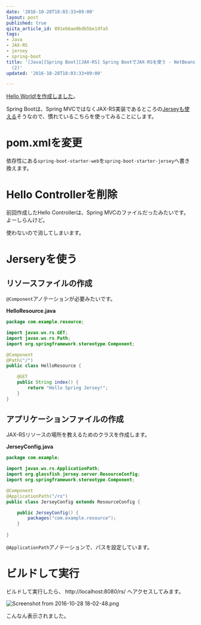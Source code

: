 ```yaml
---
date: '2016-10-28T18:03:33+09:00'
layout: post
published: true
qiita_article_id: 891eb6ae0bdb5be1dfa5
tags:
- Java
- JAX-RS
- jersey
- spring-boot
title: '[Java][Spring Boot][JAX-RS] Spring BootでJAX-RSを使う - NetBeansで始めるSpring Boot
  (2)'
updated: '2016-10-28T18:03:33+09:00'

---
```

[Hello World!を作成しました](http://qiita.com/sengoku/items/735cb9639fd8e0686081)。  
  
Spring Bootは、Spring MVCではなくJAX-RS実装であるところの[Jerseyも使える](http://docs.spring.io/spring-boot/docs/1.4.1.RELEASE/reference/htmlsingle/#boot-features-jersey)そうなので、慣れているこちらを使ってみることにします。  
  
# pom.xmlを変更  
  
依存性にある`spring-boot-starter-web`を`spring-boot-starter-jersey`へ書き換えます。  
  
# Hello Controllerを削除  
  
前回作成したHello Controllerは、Spring MVCのファイルだったみたいです。  
よーしらんけど。  
  
使わないので消してしまいます。  
  
# Jerseryを使う  
  
## リソースファイルの作成  
  
`@Component`アノテーションが必要みたいです。  
  
**HelloResource.java**  
```java:HelloResource.java
package com.example.resource;

import javax.ws.rs.GET;
import javax.ws.rs.Path;
import org.springframework.stereotype.Component;

@Component
@Path("/")
public class HelloResource {

    @GET
    public String index() {
        return "Hello Spring Jersey!";
    }
}
```  
  
## アプリケーションファイルの作成  
  
JAX-RSリソースの場所を教えるためのクラスを作成します。  
  
**JerseyConfig.java**  
```java:JerseyConfig.java
package com.example;

import javax.ws.rs.ApplicationPath;
import org.glassfish.jersey.server.ResourceConfig;
import org.springframework.stereotype.Component;

@Component
@ApplicationPath("/rs")
public class JerseyConfig extends ResourceConfig {

    public JerseyConfig() {
        packages("com.example.resource");
    }
    
}
```  
  
`@ApplicationPath`アノテーションで、パスを設定しています。  
  
# ビルドして実行  
  
ビルドして実行したら、 http://localhost:8080/rs/ へアクセスしてみます。  
  
![Screenshot from 2016-10-28 18-02-48.png](/assets/images/a1abb02b-335a-679d-2096-c20ac4d7d210.png)  
  
こんなん表示されました。  
